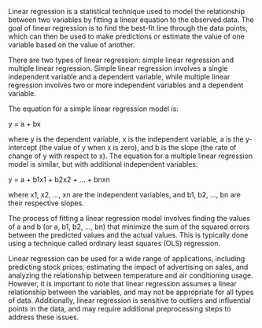 Linear regression is a statistical technique used to model the relationship between two variables by fitting a linear equation to the observed data. The goal of linear regression is to find the best-fit line through the data points, which can then be used to make predictions or estimate the value of one variable based on the value of another.

There are two types of linear regression: simple linear regression and multiple linear regression. Simple linear regression involves a single independent variable and a dependent variable, while multiple linear regression involves two or more independent variables and a dependent variable.

The equation for a simple linear regression model is:

y = a + bx

where y is the dependent variable, x is the independent variable, a is the y-intercept (the value of y when x is zero), and b is the slope (the rate of change of y with respect to x). The equation for a multiple linear regression model is similar, but with additional independent variables:

y = a + b1x1 + b2x2 + ... + bnxn

where x1, x2, ..., xn are the independent variables, and b1, b2, ..., bn are their respective slopes.

The process of fitting a linear regression model involves finding the values of a and b (or a, b1, b2, ..., bn) that minimize the sum of the squared errors between the predicted values and the actual values. This is typically done using a technique called ordinary least squares (OLS) regression.

Linear regression can be used for a wide range of applications, including predicting stock prices, estimating the impact of advertising on sales, and analyzing the relationship between temperature and air conditioning usage. However, it is important to note that linear regression assumes a linear relationship between the variables, and may not be appropriate for all types of data. Additionally, linear regression is sensitive to outliers and influential points in the data, and may require additional preprocessing steps to address these issues.
